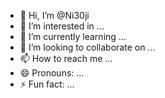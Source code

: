 - 👋 Hi, I’m @Ni30ji
- 👀 I’m interested in ...
- 🌱 I’m currently learning ...
- 💞️ I’m looking to collaborate on ...
- 📫 How to reach me ...
- 😄 Pronouns: ...
- ⚡ Fun fact: ...

<!---
Ni30ji/Ni30ji is a ✨ special ✨ repository because its `README.md` (this file) appears on your GitHub profile.
You can click the Preview link to take a look at your changes.
--->
